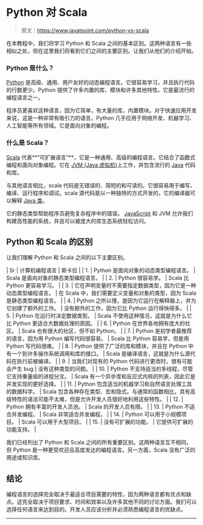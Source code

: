 # Python 对 Scala

> 原文：<https://www.javatpoint.com/python-vs-scala>

在本教程中，我们将学习 Python 和 Scala 之间的基本区别。这两种语言有一些相似之处，但在这里我们将看到它们之间的主要区别。让我们从他们的介绍开始。

### Python 是什么？

[Python](https://www.javatpoint.com/python-tutorial) 是高级、通用、用户友好的动态编程语言。它很容易学习，并且执行代码的行数更少。Python 提供了许多内置的库、模块和许多其他特性。它是最流行的编程语言之一。

程序员更喜欢这种语言，因为它简单，有大量的库，内置模块。对于快速应用开发来说，这是一种非常有吸引力的语言。Python 几乎应用于网络开发、机器学习、人工智能等所有领域。它是面向对象的编程。

### 什么是 Scala？

[Scala](https://www.javatpoint.com/scala-tutorial) 代表**“可扩展语言”**，它是一种通用、高级的编程语言。它结合了函数式编程和面向对象编程。它在 [JVM (Java 虚拟机)](https://www.javatpoint.com/jvm-java-virtual-machine)上工作，并包含流行的 [Java](https://www.javatpoint.com/java-tutorial) 代码和库。

与其他语言相比，scala 代码是无错误的、简短的和可读的。它很容易用于编写、编译、运行程序和调试。scala 源代码是以一种独特的方式开发的，它的编译器可以解释 [Java 类](https://www.javatpoint.com/object-and-class-in-java#class)。

它的静态类型帮助程序员避免复杂程序中的错误。 [JavaScript](https://www.javatpoint.com/javascript-tutorial) 和 JVM 允许我们构建高性能的系统，并且可以被庞大的库生态系统轻松访问。

## Python 和 Scala 的区别

让我们理解 Python 和 Scala 之间的以下主要区别。

| Sr | 计算机编程语言 | 斯卡拉 |
| 1. | Python 是面向对象的动态类型编程语言。 | Scala 是面向对象的静态类型编程语言。 |
| 2. | Python 很容易学。 | Scala 比 Python 更容易学习。 |
| 3. | 它在声明变量时不需要指定数据类型，因为它是一种动态类型编程语言。 | 在 Scala 中，我们需要定义变量和对象的类型，因为 Scala 是静态类型编程语言。 |
| 4. | Python 之所以慢，是因为它运行在解释器上，并为它创建了额外的工作。 | 没有额外的工作，因为它比 Python 运行得快得多。 |
| 5. | Python 在运行时决定数据类型。 | Scala 不使用这种情况，这就是为什么它比 Python 更适合大数据处理的原因。 |
| 6. | Python 在世界各地拥有庞大的社区。 | Scala 也有很大的社区，但不如 Python。 |
| 7. | Python 是初学者最推荐的语言，因为用 Python 编写代码很容易。 | Scala 比 Python 容易学，但是用 Python 写代码很难。 |
| 8. | Python 提供了广泛的库和模块，并且在 Python 中有一个到许多操作系统调用和库的接口。 | Scala 是编译语言，这就是为什么源代码在执行前被编译。 |
| 9. | 当我们对现有的 Python 代码进行更改时，很有可能会产生 bug | 没有这种类型的问题。 |
| 10. | Python 不支持适当的多线程，尽管它支持重量级的进程分叉。 | Scala 有一个异步库和反应式内核的列表，因此它是并发实现的更好选择。 |
| 11. | Python 包含适当的机器学习和自然语言处理工具的数据科学。 | Scala 包含各种存在类型、宏和隐式。与通常的函数相比，具有高级特性的语法可能不太难，但是允许开发人员很好地利用这些特性。 |
| 12. | Python 拥有丰富的开发人员池。 | Scala 的开发人员有限。 |
| 13. | Python 不适合并发编程。 | Scala 非常适合并发编程。 |
| 14. | Python 可以用于小规模项目。 | Scala 可以用于大型项目。 |
| 15. | 没有可扩展的功能。 | 它提供可扩展的功能支持。 |

我们已经列出了 Python 和 Scala 之间的所有重要区别。这两种语言互不相同，但 Python 是一种更受欢迎且高度发达的编程语言。另一方面，Scala 没有广泛的用途或知识库。

## 结论

编程语言的选择完全取决于最适合项目需要的特性，因为两种语言都有优点和缺点。这完全取决于项目要求、时间和效率以及许多其他不同的讨论方面。我们可以选择任何语言来达到目的。开发人员应该分析并必须熟悉编程语言的优缺点。

* * *